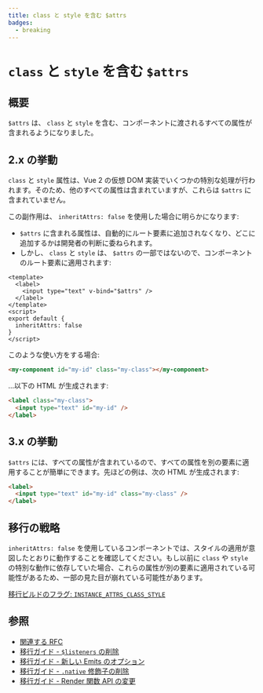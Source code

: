 ```yaml
---
title: class と style を含む $attrs
badges:
  - breaking
---
```


# `class` と `style` を含む `$attrs` <MigrationBadges :badges="$frontmatter.badges" />

## 概要

`$attrs` は、 `class` と `style` を含む、コンポーネントに渡されるすべての属性が含まれるようになりました。

## 2.x の挙動

`class` と `style` 属性は、Vue 2 の仮想 DOM 実装でいくつかの特別な処理が行われます。そのため、他のすべての属性は含まれていますが、これらは `$attrs` に含まれていません。

この副作用は、 `inheritAttrs: false` を使用した場合に明らかになります:

- `$attrs` に含まれる属性は、自動的にルート要素に追加されなくなり、どこに追加するかは開発者の判断に委ねられます。
- しかし、 `class` と `style` は、 `$attrs` の一部ではないので、コンポーネントのルート要素に適用されます:

```vue
<template>
  <label>
    <input type="text" v-bind="$attrs" />
  </label>
</template>
<script>
export default {
  inheritAttrs: false
}
</script>
```

このような使い方をする場合:

```html
<my-component id="my-id" class="my-class"></my-component>
```

...以下の HTML が生成されます:

```html
<label class="my-class">
  <input type="text" id="my-id" />
</label>
```

## 3.x の挙動

`$attrs` には、すべての属性が含まれているので、すべての属性を別の要素に適用することが簡単にできます。先ほどの例は、次の HTML が生成されます:

```html
<label>
  <input type="text" id="my-id" class="my-class" />
</label>
```

## 移行の戦略

`inheritAttrs: false` を使用しているコンポーネントでは、スタイルの適用が意図したとおりに動作することを確認してください。もし以前に `class` や `style` の特別な動作に依存していた場合、これらの属性が別の要素に適用されている可能性があるため、一部の見た目が崩れている可能性があります。

[移行ビルドのフラグ: `INSTANCE_ATTRS_CLASS_STYLE`](migration-build.html#compat-の設定)

## 参照

- [関連する RFC](https://github.com/vuejs/rfcs/blob/master/active-rfcs/0031-attr-fallthrough.md)
- [移行ガイド - `$listeners` の削除](./listeners-removed.md)
- [移行ガイド - 新しい Emits のオプション](./emits-option.md)
- [移行ガイド - `.native` 修飾子の削除](./v-on-native-modifier-removed.md)
- [移行ガイド - Render 関数 API の変更](./render-function-api.md)
